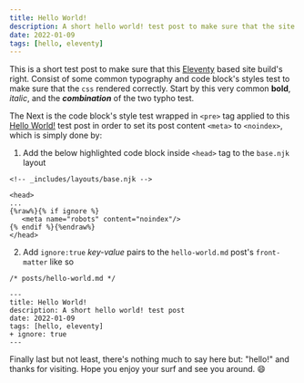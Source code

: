```yaml
---
title: Hello World!
description: A short hello world! test post to make sure that the site build's right.
date: 2022-01-09
tags: [hello, eleventy]
---
```

This is a short test post to make sure that this [Eleventy](https://www.11ty.dev/) based site build's right. Consist of some common typography and code block's styles test to make sure that the `css` rendered correctly. Start by this very common **bold**, _italic_, and the **_combination_** of the two typho test.

The Next is the code block's style test wrapped in `<pre>` tag applied to this [Hello World!](#) test post in order to set its post content `<meta>` to `<noindex>`, which is simply done by:  
1. Add the below highlighted code block inside `<head>` tag to the `base.njk` layout

```html/4-6
<!-- _includes/layouts/base.njk -->

<head>
...   
{%raw%}{% if ignore %}
   <meta name="robots" content="noindex"/>
{% endif %}{%endraw%}
</head>
```

2. Add `ignore:true` _key-value_ pairs to the `hello-world.md` post's `front-matter` like so

```diff-yaml
/* posts/hello-world.md */

---
title: Hello World!
description: A short hello world! test post
date: 2022-01-09
tags: [hello, eleventy]
+ ignore: true
---
```
Finally last but not least, there's nothing much to say here but: "hello!" and thanks for visiting. Hope you enjoy your surf and see you around. 😄
